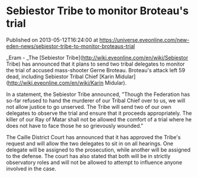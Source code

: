 # Sebiestor Tribe to monitor Broteau's trial
Published on 2013-05-12T16:24:00 at https://universe.eveonline.com/new-eden-news/sebiestor-tribe-to-monitor-broteaus-trial

_Eram - _The [Sebiestor Tribe](http://wiki.eveonline.com/en/wiki/Sebiestor Tribe) has announced that it plans to send two tribal delegates to monitor the trial of accused mass-shooter Gerne Broteau. Broteau's attack left 59 dead, including Sebiestor Tribal Chief [Karin Midular](http://wiki.eveonline.com/en/wiki/Karin Midular).

In a statement, the Sebiestor Tribe announced, "Though the Federation has so-far refused to hand the murderer of our Tribal Chief over to us, we will not allow justice to go unserved. The Tribe will send two of our own delegates to observe the trial and ensure that it proceeds appropriately. The killer of our Ray of Matar shall not be allowed the comfort of a trial where he does not have to face those he so grievously wounded."

The Caille District Court has announced that it has approved the Tribe's request and will allow the two delegates to sit in on all hearings. One delegate will be assigned to the prosecution, while another will be assigned to the defense. The court has also stated that both will be in strictly observatory roles and will not be allowed to attempt to influence anyone involved in the case.
